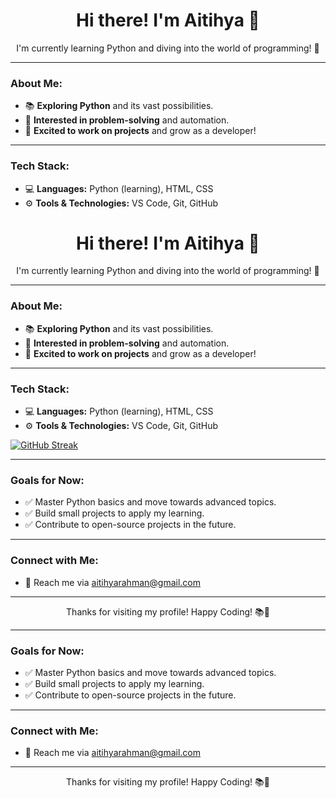 <div align="center">
  <h1>Hi there! I'm Aitihya 👋</h1>
  <p>I'm currently learning Python and diving into the world of programming! 🤖</p>
</div>

---

### **About Me:**
- 📚 **Exploring Python** and its vast possibilities.
- 🧠 **Interested in problem-solving** and automation.
- 🌟 **Excited to work on projects** and grow as a developer!

---

### **Tech Stack:**
- 💻 **Languages:** Python (learning), HTML, CSS
- ⚙️ **Tools & Technologies:** VS Code, Git, GitHub

<div align="center">
  <h1>Hi there! I'm Aitihya 👋</h1>
  <p>I'm currently learning Python and diving into the world of programming! 🤖</p>
</div>

---

### **About Me:**
- 📚 **Exploring Python** and its vast possibilities.
- 🧠 **Interested in problem-solving** and automation.
- 🌟 **Excited to work on projects** and grow as a developer!

---

### **Tech Stack:**
- 💻 **Languages:** Python (learning), HTML, CSS
- ⚙️ **Tools & Technologies:** VS Code, Git, GitHub

[![GitHub Streak](https://github-readme-streak-stats.herokuapp.com?user=AitihyaSenpai&theme=dark&date_format=j%20M%5B%20Y%5D&mode=weekly)](https://git.io/streak-stats)

---

### **Goals for Now:**
- ✅ Master Python basics and move towards advanced topics.
- ✅ Build small projects to apply my learning.
- ✅ Contribute to open-source projects in the future.

---

### **Connect with Me:**
- 💌 Reach me via [aitihyarahman@gmail.com](mailto:aitihyarahman@gmail.com)

---

<div align="center">
  <p>Thanks for visiting my profile! Happy Coding! 📚🚀</p>
</div>

---

### **Goals for Now:**
- ✅ Master Python basics and move towards advanced topics.
- ✅ Build small projects to apply my learning.
- ✅ Contribute to open-source projects in the future.

---

### **Connect with Me:**
- 💌 Reach me via [aitihyarahman@gmail.com](mailto:aitihyarahman@gmail.com)

---

<div align="center">
  <p>Thanks for visiting my profile! Happy Coding! 📚🚀</p>
</div>
